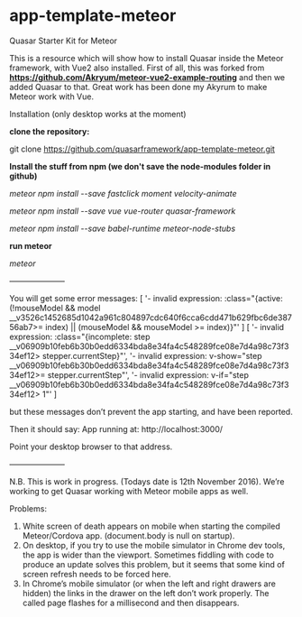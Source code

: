 # app-template-meteor
Quasar Starter Kit for Meteor

This is a resource which will show how to install Quasar inside the Meteor framework, with Vue2 also installed.
First of all, this was forked from **https://github.com/Akryum/meteor-vue2-example-routing**
and then we added Quasar to that. Great work has been done my Akyrum to make Meteor work with Vue.

Installation (only desktop works at the moment)

**clone the repository:**

git clone https://github.com/quasarframework/app-template-meteor.git


**Install the stuff from npm (we don't save the node-modules folder in github)**

*meteor npm install --save fastclick moment velocity-animate*

*meteor npm install --save vue vue-router quasar-framework*

*meteor npm install --save babel-runtime meteor-node-stubs*

**run meteor**

*meteor*

———————


You will get some error messages:
[ '- invalid expression: :class="{active: (!mouseModel && model  __v3526c1452685d1042a961c804897cdc640f6cca6cdd471b629fbc6de38756ab7>= index) || (mouseModel && mouseModel >= index)}"' ]
[ '- invalid expression: :class="{incomplete: step  __v06909b10feb6b30b0edd6334bda8e34fa4c548289fce08e7d4a98c73f334ef12> stepper.currentStep}"',
  '- invalid expression: v-show="step  __v06909b10feb6b30b0edd6334bda8e34fa4c548289fce08e7d4a98c73f334ef12>= stepper.currentStep"',
  '- invalid expression: v-if="step  __v06909b10feb6b30b0edd6334bda8e34fa4c548289fce08e7d4a98c73f334ef12> 1"' ]

but these messages don’t prevent the app starting, and have been reported.

Then it should say:
App running at: http://localhost:3000/

Point your desktop browser to that address.

———————

N.B. This is work in progress. (Todays date is 12th November 2016).
We’re working to get Quasar working with Meteor mobile apps as well.

Problems:
1) White screen of death appears on mobile when starting the compiled Meteor/Cordova app. (document.body is null on startup).
2) On desktop, if you try to use the mobile simulator in Chrome dev tools, the app is wider than the viewport. Sometimes fiddling with code to produce an update solves this problem, but it seems that some kind of screen refresh needs to be forced here.  
3) In Chrome’s mobile simulator (or when the left and right drawers are hidden) the links in the drawer on the left don’t work properly. The called page flashes for a millisecond and then disappears.

